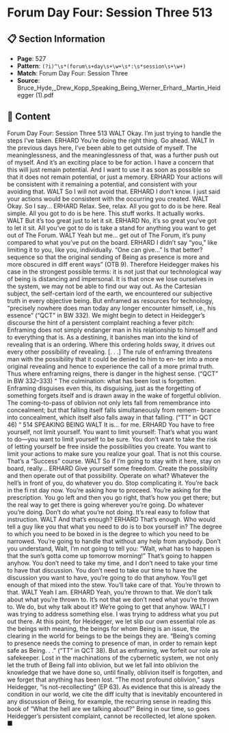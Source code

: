 # Forum Day Four: Session Three 513

## 📋 Section Information

- **Page**: 527
- **Pattern**: `(?i)^\s*(forum\s+day\s+\w+\s*:\s*session\s+\w+)`
- **Match**: Forum Day Four: Session Three
- **Source**: Bruce_Hyde,_Drew_Kopp_Speaking_Being_Werner_Erhard,_Martin_Heidegger (1).pdf

## 📄 Content

Forum Day Four: Session Three 513
WALT
Okay. I’m just trying to handle the steps I’ve taken.
ERHARD
You’re doing the right thing. Go ahead.
WALT
In the previous days here, I’ve been able to get outside of myself. The meaninglessness, and
the meaninglessness of that, was a further push out of myself. And it’s an exciting place to be
for action. I have a concern that this will just remain potential. And I want to use it as soon as
possible so that it does not remain potential, or just a memory.
ERHARD
Your actions will be consistent with it remaining a potential, and consistent with your avoiding
that.
WALT
So I will not avoid that.
ERHARD
I don’t know. I just said your actions would be consistent with the occurring you created.
WALT
Okay. So I say...
ERHARD
Relax. See, relax. All you got to do is be here. Real simple. All you got to do is be here. This stuff
works. It actually works.
WALT
But it’s too great just to let it sit.
ERHARD
No, it’s so great you’ve got to let it sit. All you’ve got to do is take a stand for anything you want
to get out of The Forum.
WALT
Yeah but me... get out of The Forum, it’s puny compared to what you’ve put on the board.
ERHARD
I didn’t say “you,” like limiting it to you, like you, individually. “One can give...” Is that better?
sequence so that the original sending of Being as presence is more
and more obscured in diff erent ways” (OTB 9).
Therefore Heidegger makes his case in the strongest
possible terms: it is not just that our technological way of being is
distancing and impersonal. It is that once we lose ourselves in the
system, we may not be able to find our way out. As the Cartesian
subject, the self-certain lord of the earth, we encountered our
subjective truth in every objective being. But enframed as
resources for technology, “precisely nowhere does man today
any longer encounter himself, i.e., his essence” (“QCT” in BW 332).
We might begin to detect in Heidegger’s discourse the hint of a
persistent complaint reaching a fever pitch:
Enframing does not simply endanger man in
his relationship to himself and to everything
that is. As a destining, it banishes man into the
kind of revealing that is an ordering. Where this
ordering holds sway, it drives out every other
possibility of revealing. [. . .]
The rule of enframing threatens man with the
possibility that it could be denied to him to en-
ter into a more original revealing and hence to
experience the call of a more primal truth. Thus
where enframing reigns, there is danger in the
highest sense. (“QCT” in BW 332–333)
“
The culmination: what has been lost is forgotten.
Enframing disguises even this, its disguising, just
as the forgetting of something forgets itself and
is drawn away in the wake of forgetful oblivion.
The coming-to-pass of oblivion not only lets fall
from remembrance into concealment; but that
falling itself falls simultaneously from remem-
brance into concealment, which itself also falls
away in that falling. (“TT” in QCT 46)
“
514
SPEAKING BEING
WALT
It is... for me.
ERHARD
You have to free yourself, not limit yourself. You want to limit yourself: That’s what you want to
do—you want to limit yourself to be sure. You don’t want to take the risk of letting yourself be
free inside the possibilities you create. You want to limit your actions to make sure you realize
your goal. That is not this course. That’s a “Success” course.
WALT
So if I’m going to stay with it here, stay on board, really...
ERHARD
Give yourself some freedom. Create the possibility and then operate out of that possibility.
Operate on what? Whatever the hell’s in front of you, do whatever you do. Stop complicating
it. You’re back in the fi rst day now. You’re asking how to proceed. You’re asking for the
prescription. You go left and then you go right, that’s how you get there; but the real way to
get there is going wherever you’re going. Do whatever you’re doing. Don’t do what you’re not
doing. It’s real easy to follow that instruction.
WALT
And that’s enough?
ERHARD
That’s enough. Who would tell a guy like you that what you need to do is to box yourself in? The
degree to which you need to be boxed in is the degree to which you need to be narrowed. You’re
going to handle that without any help from anybody. Don’t you understand, Walt, I’m not going to
tell you: “Walt, what has to happen is that the sun’s gotta come up tomorrow morning!” That’s going
to happen anyhow. You don’t need to take my time, and I don’t need to take your time to have that
discussion. You don’t need to take our time to have the discussion you want to have, you’re going to
do that anyhow. You’ll get enough of that mixed into the stew. You’ll take care of that. You’re thrown
to that.
WALT
Yeah I am.
ERHARD
Yeah, you’re thrown to that. We don’t talk about what you’re thrown to. It’s not that we don’t
need what you’re thrown to. We do, but why talk about it? We’re going to get that anyhow.
WALT
I was trying to address something else. I was trying to address what you put out there.
At this point, for Heidegger, we let slip our own essential
role as the beings with meaning, the beings for whom Being is an
issue, the clearing in the world for beings to be the beings they
are. “Being’s coming to presence needs the coming to presence
of man, in order to remain kept safe as Being. . .” (“TT” in QCT 38).
But as enframing, we forfeit our role as safekeeper. Lost in the
machinations of the cybernetic system, we not only let the truth of
Being fall into oblivion, but we let fall into oblivion the knowledge
that we have done so, until finally, oblivion itself is forgotten,
and we forget that anything has been lost. “The most profound
oblivion,” says Heidegger, “is not-recollecting” (EP 63).
As evidence that this is already the condition in our world, we
cite the diff iculty that is inevitably encountered in any discussion
of Being, for example, the recurring sense in reading this book of
“What the hell are we talking about?” Being in our time, so goes
Heidegger’s persistent complaint, cannot be recollected, let alone
spoken. ■
